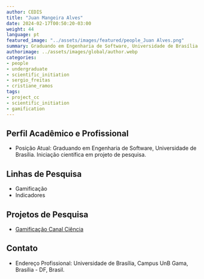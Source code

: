 ```yaml
---
author: CEDIS
title: "Juan Mangeira Alves"
date: 2024-02-17T00:50:20-03:00
weight: 44
language: pt
featured_image: "../assets/images/featured/people_Juan Alves.png"
summary: Graduando em Engenharia de Software, Universidade de Brasília 
authorimage: ../assets/images/global/author.webp
categories: 
- people
- undergraduate
- scientific_initiation
- sergio_freitas
- cristiane_ramos
tags: 
- project_cc
- scientific_initiation
- gamification
---
```

## Perfil Acadêmico e Profissional
- Posição Atual: Graduando em Engenharia de Software, Universidade de Brasília. Iniciação científica em projeto de pesquisa.

## Linhas de Pesquisa
- Gamificação
- Indicadores

## Projetos de Pesquisa
- [Gamificação Canal Ciência](/projects/canal_ciencia)

## Contato
- Endereço Profissional: Universidade de Brasília, Campus UnB Gama, Brasília - DF, Brasil.
